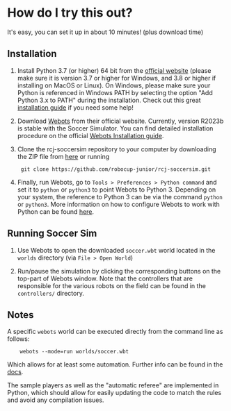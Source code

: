 
# How do I try this out?

It's easy, you can set it up in about 10 minutes!
(plus download time)

## Installation

1. Install Python 3.7 (or higher) 64 bit from the [official website](https://www.python.org/downloads/) (please make sure it is version 3.7 or higher for Windows, and 3.8 or higher if installing on MacOS or Linux). On Windows, please make sure your Python is referenced in Windows PATH by selecting the option "Add Python 3.x to PATH" during the installation. Check out this great [installation guide](https://realpython.com/installing-python/) if you need some help!

2. Download [Webots](https://www.cyberbotics.com/#download) from their official website. Currently, version R2023b is stable with the Soccer Simulator. You can find detailed installation procedure on the official [Webots Installation guide](https://cyberbotics.com/doc/guide/installation-procedure).

3. Clone the rcj-soccersim repository to your computer by downloading the ZIP file from [here](https://github.com/robocup-junior/rcj-soccersim/archive/master.zip) or running

        git clone https://github.com/robocup-junior/rcj-soccersim.git

4. Finally, run Webots, go to `Tools > Preferences > Python command` and set it to `python` or `python3` to point Webots to Python 3. Depending on your system, the reference to Python 3 can be via the command `python` or `python3`. More information on how to configure Webots to work with Python can be found [here](https://cyberbotics.com/doc/guide/using-python).

## Running Soccer Sim

1. Use Webots to open the downloaded `soccer.wbt` world located in the `worlds`
   directory (via `File > Open World`)

2. Run/pause the simulation by clicking the corresponding buttons on the top-part of Webots window. Note that the controllers that are responsible for the
   various robots on the field can be found in the `controllers/` directory.

## Notes

A specific `webots` world can be executed directly from the command line as
follows:

        webots --mode=run worlds/soccer.wbt

Which allows for at least some automation. Further info can be found in the
[docs](https://cyberbotics.com/doc/guide/starting-webots).

The sample players as well as the "automatic referee" are implemented in
Python, which should allow for easily updating the code to match the rules and
avoid any compilation issues.
